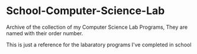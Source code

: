 # School-Computer-Science-Lab
Archive of the collection of my Computer Science Lab Programs, They are named with their order number.

This is just a reference for the labaratory programs I've completed in school
